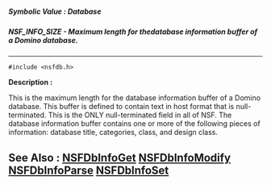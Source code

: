 ##### Symbolic Value : Database
##### NSF_INFO_SIZE - Maximum length for thedatabase information buffer of a Domino database.
---
```
#include <nsfdb.h>
```
**Description :**

This is the maximum length for the database information buffer of a Domino 
database.  This buffer is defined to contain text in host format that is 
null-terminated.  This is the ONLY null-terminated field in all of NSF.  The 
database information buffer contains one or more of the following pieces of 
information:  database title, categories, class, and design class.

**See Also :**
[NSFDbInfoGet](/domino-c-api-docs/reference/Func/NSFDbInfoGet)
[NSFDbInfoModify](/domino-c-api-docs/reference/Func/NSFDbInfoModify)
[NSFDbInfoParse](/domino-c-api-docs/reference/Func/NSFDbInfoParse)
[NSFDbInfoSet](/domino-c-api-docs/reference/Func/NSFDbInfoSet)
---
